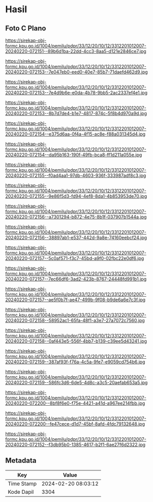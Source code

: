 # Hasil

## Foto C Plano

https://sirekap-obj-formc.kpu.go.id/1004/pemilu/pdpr/33/12/20/10/12/3312201012007-20240220-072151--89b6d1ba-22dd-4cc3-8aa5-d121e2846ce7.jpg

https://sirekap-obj-formc.kpu.go.id/1004/pemilu/pdpr/33/12/20/10/12/3312201012007-20240220-072153--7e047eb0-eed0-40e7-85b7-71daefd462d9.jpg

https://sirekap-obj-formc.kpu.go.id/1004/pemilu/pdpr/33/12/20/10/12/3312201012007-20240220-072153--7e4d9b6e-e0da-4b78-9bb5-2ac2337ef4e1.jpg

https://sirekap-obj-formc.kpu.go.id/1004/pemilu/pdpr/33/12/20/10/12/3312201012007-20240220-072153--8b7d7de4-b1e7-4817-874c-5f8b4d970a9d.jpg

https://sirekap-obj-formc.kpu.go.id/1004/pemilu/pdpr/33/12/20/10/12/3312201012007-20240220-072154--e375d6aa-0f4a-4f15-ac8e-f88a031345d4.jpg

https://sirekap-obj-formc.kpu.go.id/1004/pemilu/pdpr/33/12/20/10/12/3312201012007-20240220-072154--da95b163-190f-49fb-bca8-ff1d211a055e.jpg

https://sirekap-obj-formc.kpu.go.id/1004/pemilu/pdpr/33/12/20/10/12/3312201012007-20240220-072155--f0ad4aa1-97db-4603-936f-333987adf8c3.jpg

https://sirekap-obj-formc.kpu.go.id/1004/pemilu/pdpr/33/12/20/10/12/3312201012007-20240220-072155--9e86f5d3-fd94-4ef8-8da1-4b853953de70.jpg

https://sirekap-obj-formc.kpu.go.id/1004/pemilu/pdpr/33/12/20/10/12/3312201012007-20240220-072156--a7301294-b872-4e75-8b1f-037907b1544a.jpg

https://sirekap-obj-formc.kpu.go.id/1004/pemilu/pdpr/33/12/20/10/12/3312201012007-20240220-072156--38897ab1-e537-442d-9a8e-74160eebcf24.jpg

https://sirekap-obj-formc.kpu.go.id/1004/pemilu/pdpr/33/12/20/10/12/3312201012007-20240220-072157--5c0af571-f3c7-45bd-a9f0-02fbc22e0df6.jpg

https://sirekap-obj-formc.kpu.go.id/1004/pemilu/pdpr/33/12/20/10/12/3312201012007-20240220-072157--7ec66df6-3ad2-423b-8767-24448fd991b1.jpg

https://sirekap-obj-formc.kpu.go.id/1004/pemilu/pdpr/33/12/20/10/12/3312201012007-20240220-072157--ae5f0b7f-ae47-499b-9f08-b9de6a6e7c3f.jpg

https://sirekap-obj-formc.kpu.go.id/1004/pemilu/pdpr/33/12/20/10/12/3312201012007-20240220-072158--58952ac1-65fa-48f1-a3e7-27a7072c7560.jpg

https://sirekap-obj-formc.kpu.go.id/1004/pemilu/pdpr/33/12/20/10/12/3312201012007-20240220-072158--0af443e5-556f-4bb7-b139-c39ee5d43241.jpg

https://sirekap-obj-formc.kpu.go.id/1004/pemilu/pdpr/33/12/20/10/12/3312201012007-20240220-072159--387af93f-f76a-4c5a-9fe7-e9059cd754b6.jpg

https://sirekap-obj-formc.kpu.go.id/1004/pemilu/pdpr/33/12/20/10/12/3312201012007-20240220-072159--586fc3d6-6de5-4d8c-a3c5-20aefab653a5.jpg

https://sirekap-obj-formc.kpu.go.id/1004/pemilu/pdpr/33/12/20/10/12/3312201012007-20240220-072200--8bf8f6e0-f75e-4421-a41d-a967ee214fbb.jpg

https://sirekap-obj-formc.kpu.go.id/1004/pemilu/pdpr/33/12/20/10/12/3312201012007-20240220-072200--fe47cece-d1d7-45bf-8afd-4fdc79132648.jpg

https://sirekap-obj-formc.kpu.go.id/1004/pemilu/pdpr/33/12/20/10/12/3312201012007-20240220-072152--f3db95b0-1385-4617-b2f1-6ae27f6d2322.jpg


## Metadata

| Key        | Value               |
| ---------- | ------------------- |
| Time Stamp | 2024-02-20 08:03:12 |
| Kode Dapil | 3304                |



